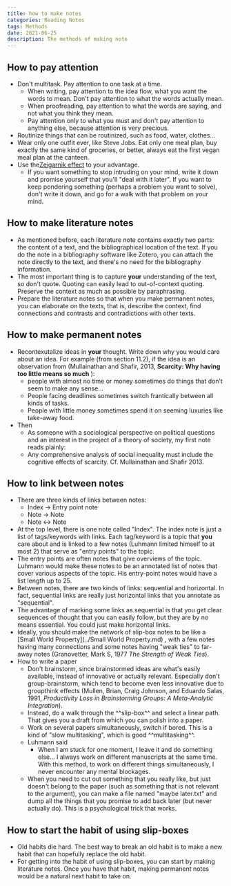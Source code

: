 ```yaml
---
title: how to make notes
categories: Reading Notes
tags: Methods
date: 2021-06-25
description: The methods of making note 
---
```


## How to pay attention

- Don't multitask. Pay attention to one task at a time.
  - When writing, pay attention to the idea flow, what you want the words to mean. Don't pay attention to what the words actually mean.
  - When proofreading, pay attention to what the words are saying, and not what you think they mean.
  - Pay attention only to what you must and don't pay attention to anything else, because attention is very precious.
- Routinize things that can be routinized, such as food, water, clothes...
- Wear only one outfit ever, like Steve Jobs. Eat only one meal plan, buy exactly the same kind of groceries, or better, always eat the first vegan meal plan at the canteen.
- Use the[Zeigarnik effect](https://en.wikipedia.org/wiki/Zeigarnik_effect) to your advantage.
  - If you want something to stop intruding on your mind, write it down and promise yourself that you'll "deal with it later". If you want to keep pondering something (perhaps a problem you want to solve), don't write it down, and go for a walk with that problem on your mind.

## How to make literature notes

- As mentioned before, each literature note contains exactly two parts: the content of a text, and the bibliographical location of the text. If you do the note in a bibliography software like Zotero, you can attach the note directly to the text, and there's no need for the bibliography information.
- The most important thing is to capture **your** understanding of the text, so don't quote. Quoting can easily lead to out-of-context quoting. Preserve the context as much as possible by paraphrasing.
- Prepare the literature notes so that when you make permanent notes, you can elaborate on the texts, that is, describe the context, find connections and contrasts and contradictions with other texts.

## How to make permanent notes

- Recontexutalize ideas in **your** thought. Write down why you would care about an idea. For example (from section 11.2), if the idea is an observation from (Mullainathan and Shafir, 2013,  __Scarcity: Why having too little means so much__ ):
  - people with almost no time or money sometimes do things that don’t seem to make any sense...
  - People facing deadlines sometimes switch frantically between all kinds of tasks.
  - People with little money sometimes spend it on seeming luxuries like take-away food.
- Then
  - As someone with a sociological perspective on political questions and an interest in the project of a theory of society, my first note reads plainly:
  - Any comprehensive analysis of social inequality must include the cognitive effects of scarcity. Cf. Mullainathan and Shafir 2013.

## How to link between notes

- There are three kinds of links between notes:
  - Index -> Entry point note
  - Note -> Note
  - Note <-> Note
- At the top level, there is one note called "Index". The index note is just a list of tags/keywords with links. Each tag/keyword is a topic that **you** care about and is linked to a few notes (Luhmann limited himself to at most 2) that serve as "entry points" to the topic.
- The entry points are often notes that give overviews of the topic. Luhmann would make these notes to be an annotated list of notes that cover various aspects of the topic. His entry-point notes would have a list length up to 25.
- Between notes, there are two kinds of links: sequential and horizontal. In fact, sequential links are really just horizontal links that you annotate as "sequential".
- The advantage of marking some links as sequential is that you get clear sequences of thought that you can easily follow, but they are by no means essential. You could just make horizontal links.
- Ideally, you should make the network of slip-box notes to be like a [Small World Property](../Small World Property.md) , with a few notes having many connections and some notes having "weak ties" to far-away notes (Granovetter, Mark S, 1977 _The Strength of Weak Ties_).
- How to write a paper
  - Don't brainstorm, since brainstormed ideas are what's easily available, instead of innovative or actually relevant. Especially don't group-brainstorm, which tend to become even less innovative due to groupthink effects (Mullen, Brian, Craig Johnson, and Eduardo Salas, 1991, _Productivity Loss in Brainstorming Groups: A Meta-Analytic Integration_).
  - Instead, do a walk through the ^^slip-box^^ and select a linear path. That gives you a draft from which you can polish into a paper.
  - Work on several papers simultaneously, switch if bored. This is a kind of "slow multitasking", which is good ^^multitasking^^.
  - Luhmann said
    - When I am stuck for one moment, I leave it and do something else... I always work on different manuscripts at the same time. With this method, to work on different things simultaneously, I never encounter any mental blockages.
  - When you need to cut out something that you really like, but just doesn't belong to the paper (such as something that is not relevant to the argument), you can make a file named "maybe later.txt" and dump all the things that you promise to add back later (but never actually do). This is a psychological trick that works.

## How to start the habit of using slip-boxes

- Old habits die hard. The best way to break an old habit is to make a new habit that can hopefully replace the old habit.
- For getting into the habit of using slip-boxes, you can start by making literature notes. Once you have that habit, making permanent notes would be a natural next habit to take on.
